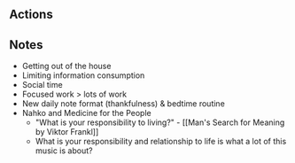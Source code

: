 ## Actions



## Notes
- Getting out of the house
- Limiting information consumption
- Social time
- Focused work > lots of work
- New daily note format (thankfulness) & bedtime routine
- Nahko and Medicine for the People
	- "What is your responsibility to living?" - [[Man's Search for Meaning by Viktor Frankl]]
	- What is your responsibility and relationship to life is what a lot of this music is about?